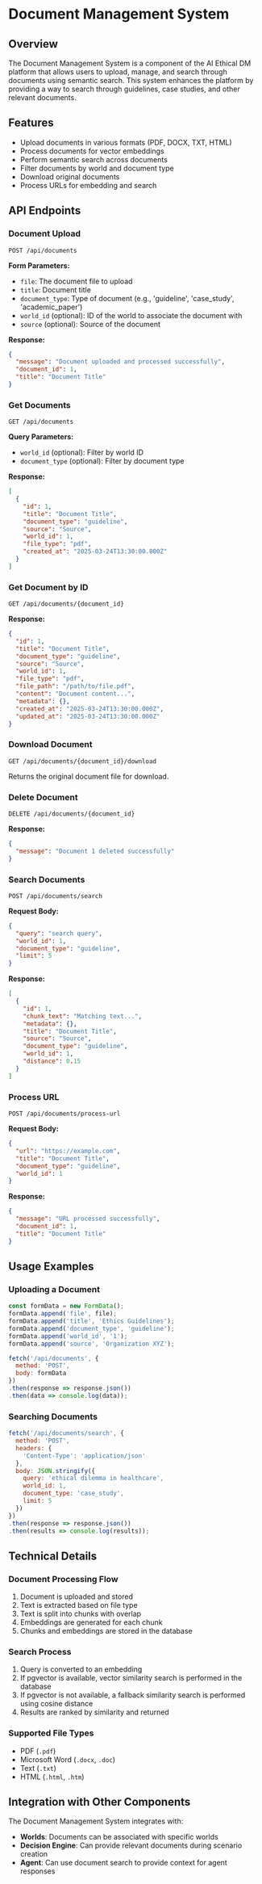 # Document Management System

## Overview

The Document Management System is a component of the AI Ethical DM platform that allows users to upload, manage, and search through documents using semantic search. This system enhances the platform by providing a way to search through guidelines, case studies, and other relevant documents.

## Features

- Upload documents in various formats (PDF, DOCX, TXT, HTML)
- Process documents for vector embeddings
- Perform semantic search across documents
- Filter documents by world and document type
- Download original documents
- Process URLs for embedding and search

## API Endpoints

### Document Upload

```
POST /api/documents
```

**Form Parameters:**
- `file`: The document file to upload
- `title`: Document title
- `document_type`: Type of document (e.g., 'guideline', 'case_study', 'academic_paper')
- `world_id` (optional): ID of the world to associate the document with
- `source` (optional): Source of the document

**Response:**
```json
{
  "message": "Document uploaded and processed successfully",
  "document_id": 1,
  "title": "Document Title"
}
```

### Get Documents

```
GET /api/documents
```

**Query Parameters:**
- `world_id` (optional): Filter by world ID
- `document_type` (optional): Filter by document type

**Response:**
```json
[
  {
    "id": 1,
    "title": "Document Title",
    "document_type": "guideline",
    "source": "Source",
    "world_id": 1,
    "file_type": "pdf",
    "created_at": "2025-03-24T13:30:00.000Z"
  }
]
```

### Get Document by ID

```
GET /api/documents/{document_id}
```

**Response:**
```json
{
  "id": 1,
  "title": "Document Title",
  "document_type": "guideline",
  "source": "Source",
  "world_id": 1,
  "file_type": "pdf",
  "file_path": "/path/to/file.pdf",
  "content": "Document content...",
  "metadata": {},
  "created_at": "2025-03-24T13:30:00.000Z",
  "updated_at": "2025-03-24T13:30:00.000Z"
}
```

### Download Document

```
GET /api/documents/{document_id}/download
```

Returns the original document file for download.

### Delete Document

```
DELETE /api/documents/{document_id}
```

**Response:**
```json
{
  "message": "Document 1 deleted successfully"
}
```

### Search Documents

```
POST /api/documents/search
```

**Request Body:**
```json
{
  "query": "search query",
  "world_id": 1,
  "document_type": "guideline",
  "limit": 5
}
```

**Response:**
```json
[
  {
    "id": 1,
    "chunk_text": "Matching text...",
    "metadata": {},
    "title": "Document Title",
    "source": "Source",
    "document_type": "guideline",
    "world_id": 1,
    "distance": 0.15
  }
]
```

### Process URL

```
POST /api/documents/process-url
```

**Request Body:**
```json
{
  "url": "https://example.com",
  "title": "Document Title",
  "document_type": "guideline",
  "world_id": 1
}
```

**Response:**
```json
{
  "message": "URL processed successfully",
  "document_id": 1,
  "title": "Document Title"
}
```

## Usage Examples

### Uploading a Document

```javascript
const formData = new FormData();
formData.append('file', file);
formData.append('title', 'Ethics Guidelines');
formData.append('document_type', 'guideline');
formData.append('world_id', '1');
formData.append('source', 'Organization XYZ');

fetch('/api/documents', {
  method: 'POST',
  body: formData
})
.then(response => response.json())
.then(data => console.log(data));
```

### Searching Documents

```javascript
fetch('/api/documents/search', {
  method: 'POST',
  headers: {
    'Content-Type': 'application/json'
  },
  body: JSON.stringify({
    query: 'ethical dilemma in healthcare',
    world_id: 1,
    document_type: 'case_study',
    limit: 5
  })
})
.then(response => response.json())
.then(results => console.log(results));
```

## Technical Details

### Document Processing Flow

1. Document is uploaded and stored
2. Text is extracted based on file type
3. Text is split into chunks with overlap
4. Embeddings are generated for each chunk
5. Chunks and embeddings are stored in the database

### Search Process

1. Query is converted to an embedding
2. If pgvector is available, vector similarity search is performed in the database
3. If pgvector is not available, a fallback similarity search is performed using cosine distance
4. Results are ranked by similarity and returned

### Supported File Types

- PDF (`.pdf`)
- Microsoft Word (`.docx`, `.doc`)
- Text (`.txt`)
- HTML (`.html`, `.htm`)

## Integration with Other Components

The Document Management System integrates with:

- **Worlds**: Documents can be associated with specific worlds
- **Decision Engine**: Can provide relevant documents during scenario creation
- **Agent**: Can use document search to provide context for agent responses
